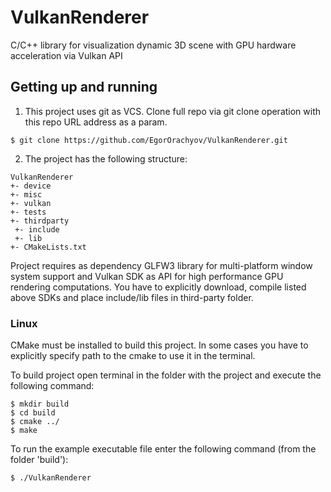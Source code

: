 # VulkanRenderer

C/C++ library for visualization dynamic 3D scene with GPU hardware acceleration via Vulkan API

## Getting up and running

1. This project uses git as VCS. Clone full repo via git clone operation with
this repo URL address as a param.

```
$ git clone https://github.com/EgorOrachyov/VulkanRenderer.git
```

2. The project has the following structure:

```
VulkanRenderer
+- device
+- misc
+- vulkan
+- tests
+- thirdparty
 +- include
 +- lib
+- CMakeLists.txt
```

Project requires as dependency GLFW3 library for multi-platform window system
support and Vulkan SDK as API for high performance GPU rendering computations.
You have to explicitly download, compile listed above SDKs and place include/lib
files in third-party folder.

### Linux

CMake must be installed to build this project. In some cases you have to explicitly
specify path to the cmake to use it in the terminal.

To build project open terminal in the folder with the project and execute the
following command:

```
$ mkdir build
$ cd build
$ cmake ../
$ make 
```

To run the example executable file enter the following command (from the folder 'build'):

```
$ ./VulkanRenderer
```